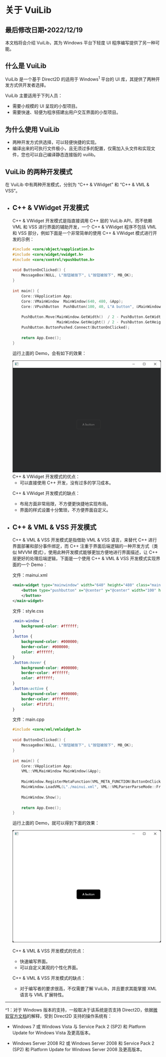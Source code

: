 # 关于 VuiLib
最后修改日期•2022/12/19
-------
本文档将会介绍 VuiLib，其为 Windows 平台下轻度 UI 程序编写提供了另一种可能。

## 什么是 VuiLib
VuiLib 是一个基于 Direct2D 的适用于 Windows<sup>1</sup> 平台的 UI 库，其提供了两种开发方式供开发者选择。

VuiLib 主要适用于下列人员：

* 需要小规模的 UI 呈现的小型项目。
* 需要快速、轻便为程序搭建出用户交互界面的小型项目。

## 为什么使用 VuiLib
* 两种开发方式供选择，可以轻便快捷的实现。
* 编译出来的可执行文件极小，且无须过多的配置，仅需加入头文件和实现文件，您也可以自己编译静态连接版的 vuilib。
## VuiLib 的两种开发模式
在 VuiLib 中有两种开发模式，分别为 “C++ & VWidget” 和 “C++ & VML & VSS”。

* ## C++ & VWidget 开发模式
    C++ & VWidget 开发模式是指直接调用 C++ 层的 VuiLib API，而不依赖 VML 和 VSS 进行界面的辅助开发，一个 C++ & VWidget 程序不包括 VML 和 VSS 部分，例如下面是一个非常简单的使用 C++ & VWidget 模式进行开发的示例：
    ```CPP
    #include <core/object/vapplication.h>
    #include <core/widget/vwidget.h>
    #include <core/control/vpushbutton.h>

    void ButtonOnClicked() {
	    MessageBox(NULL, L"按钮被按下", L"按钮被按下", MB_OK);
    }

    int main() {
    	Core::VApplication App;
    	Core::VMainWindow  MainWindow(640, 480, &App);
    	Core::VPushButton  PushButton(100, 40, L"A button", &MainWindow);

    	PushButton.Move(MainWindow.GetWidth()  / 2 - PushButton.GetWidth()  / 2,
    					MainWindow.GetHeight() / 2 - PushButton.GetHeight() / 2);
    	PushButton.ButtonPushed.Connect(ButtonOnClicked);

    	return App.Exec();
    }
    ```
    运行上面的 Demo，会有如下的效果：

    <div align="center">
    <img alt="demo-picture" src="./resource/overview/cpp-and-vwidget-demo-capture.png"></img>
    </div>
    C++ & VWidget 开发模式的优点：

    * 可以直接使用 C++ 开发，没有过多的学习成本。

    C++ & VWidget 开发模式的缺点：

    * 布局方面非常局限，不方便更快捷地实现布局。
    * 界面的样式设置十分繁琐，不方便界面自定义。

* ## C++ & VML & VSS 开发模式
    C++ & VML & VSS 开发模式是指借助 VML & VSS 语言，来替代 C++ 进行界面部署和部分事件绑定，而 C++ 注重于界面后端逻辑的一种开发方式（类似 MVVM 模式），使用此种开发模式能够更加方便地进行界面描述，让 C++ 层更好的处理后端逻辑，下面是一个使用 C++ & VML & VSS 开发模式实现界面的一个 Demo：

    文件：mainui.xml
    ```XML
    <main-widget type="mainwindow" width="640" height="480" class="main-window"  style-sheet-src="./style.css">
        <button type="pushbutton" x="@center" y="@center" width="100" height="40" text="A button" class="button" on-clicked="@ButtonOnClicked">
        </button>
    </main-widget>
    ```
    文件：style.css
    ```CSS
    .main-window {
        background-color: #ffffff;
    }
    .button {
        background-color: #000000;
        border-color: #000000;
        color: #ffffff;
    }
    .button:hover {
        background-color: #000000;
        border-color: #ffffff;
        color: #ffffff;
    }
    .button:active {
        background-color: #000000;
        border-color: #ffffff;
        color: #f1f1f1;
    }
    ```
    文件：main.cpp
    ```CPP
    #include <core/vml/vmlwidget.h>

    void ButtonOnClicked() {
        MessageBox(NULL, L"按钮被按下", L"按钮被按下", MB_OK);
    }

    int main() {
        Core::VApplication App;
	    VML::VMLMainWindow MainWindow(&App);

        MainWindow.RegisterMetaFunction(VML_META_FUNCTION(ButtonOnClicked));
        MainWindow.LoadVML(L"./mainui.xml", VML::VMLParserParseMode::FromFile);

        MainWindow.Show();

	    return App.Exec();
    }
    ```

    运行上面的 Demo，就可以得到下面的效果：

    <div align="center">
    <img alt="demo-picture" src="./resource/overview/cpp-and-vml-and-vss-demo-capture.png"></img>
    </div>

    C++ & VML & VSS 开发模式的优点：

    * 快速编写界面。
    * 可以自定义美观的个性化界面。

    C++ & VML & VSS 开发模式的缺点：

    * 对于编写者的要求很高，不仅需要了解 VuiLib，并且要求其能掌握 XML 语言与 VML 扩展特性。
_______________________________________________________________
^1：对于 Windows 版本的支持，一般取决于该系统是否支持 Direct2D，依据<a href="https://learn.microsoft.com/zh-cn/windows/win32/direct2d/direct2d-portal#run-time-requirements">微软官方文档</a>的解释，受到 Direct2D 支持的操作系统有：

* Windows 7 或 Windows Vista 与 Service Pack 2 (SP2) 和 Platform Update for Windows Vista 及更高版本。

* Windows Server 2008 R2 或 Windows Server 2008 和 Service Pack 2 (SP2) 和 Platform Update for Windows Server 2008 及更高版本。